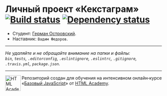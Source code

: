 ﻿# Личный проект «Кекстаграм» [![Build status][travis-image]][travis-url] [![Dependency status][dependency-image]][dependency-url]

* Студент: [Герман Островский](https://up.htmlacademy.ru/javascript/7/user/212946).
* Наставник: `Вадим Федоров`.

---

_Не удаляйте и не обращайте внимание на папки и файлы:_<br>
_`bin`, `tests`, `.editorconfig`, `.eslintignore`, `.eslintrc`, `.gitignore`, `.travis.yml`, `package.json`._

---

<a href="https://htmlacademy.ru/intensive/javascript"><img align="left" width="50" height="50" title="HTML Academy" src="https://up.htmlacademy.ru/static/img/intensive/javascript/logo-for-github.svg"></a>

Репозиторий создан для обучения на интенсивном онлайн‑курсе «[Базовый JavaScript](https://htmlacademy.ru/intensive/javascript)» от [HTML Academy](https://htmlacademy.ru).

[travis-image]: https://travis-ci.org/htmlacademy-javascript/212946-kekstagram.svg?branch=master
[travis-url]: https://travis-ci.org/htmlacademy-javascript/212946-kekstagram
[dependency-image]: https://david-dm.org/htmlacademy-javascript/212946-kekstagram.svg?style=flat-square
[dependency-url]: https://david-dm.org/htmlacademy-javascript/212946-kekstagram
